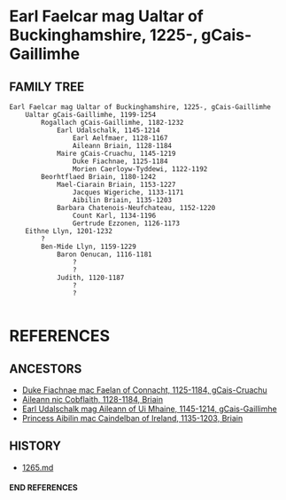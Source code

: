 # Earl Faelcar mag Ualtar of Buckinghamshire, 1225-, gCais-Gaillimhe

## FAMILY TREE

```
Earl Faelcar mag Ualtar of Buckinghamshire, 1225-, gCais-Gaillimhe
	Ualtar gCais-Gaillimhe, 1199-1254
		Rogallach gCais-Gaillimhe, 1182-1232
			Earl Udalschalk, 1145-1214
				Earl Aelfmaer, 1128-1167
				Aileann Briain, 1128-1184
			Maire gCais-Cruachu, 1145-1219
				Duke Fiachnae, 1125-1184
				Morien Caerloyw-Tyddewi, 1122-1192
		Beorhtflaed Briain, 1180-1242
			Mael-Ciarain Briain, 1153-1227
				Jacques Wigeriche, 1133-1171
				Aibilin Briain, 1135-1203
			Barbara Chatenois-Neufchateau, 1152-1220
				Count Karl, 1134-1196
				Gertrude Ezzonen, 1126-1173
	Eithne Llyn, 1201-1232
		?
		Ben-Mide Llyn, 1159-1229
			Baron Oenucan, 1116-1181
				?
				?
			Judith, 1120-1187
            	?
            	?
		
```


# REFERENCES

## ANCESTORS
* [Duke Fiachnae mac Faelan of Connacht, 1125-1184, gCais-Cruachu](fiachnae_mac_faelan_1125.md)
* [Aileann nic Cobflaith, 1128-1184, Briain](aileann_nic_cobflaith_1128.md)
* [Earl Udalschalk mag Aileann of Ui Mhaine, 1145-1214, gCais-Gaillimhe](udalschalk_mag_aileann_1145.md)
* [Princess Aibilin mac Caindelban of Ireland, 1135-1203, Briain](aibilin_mac_caindelban_1135.md)

## HISTORY
* [1265.md](../h/1265.md)
#### END REFERENCES